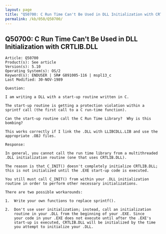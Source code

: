```yaml
---
layout: page
title: "Q50700: C Run Time Can't Be Used in DLL Initialization with CRTLIB.DLL"
permalink: /kb/050/Q50700/
---
```


## Q50700: C Run Time Can't Be Used in DLL Initialization with CRTLIB.DLL

	Article: Q50700
	Product(s): See article
	Version(s): 5.10
	Operating System(s): OS/2
	Keyword(s): ENDUSER | SR# G891005-116 | mspl13_c
	Last Modified: 30-NOV-1989
	
	Question:
	
	I am writing a DLL with a start-up routine written in C.
	
	The start-up routine is getting a protection violation within a
	sprintf call (the first call to a C run-time function).
	
	Can the start-up routine call the C Run Time Library?  Why is this
	bombing?
	
	This works correctly if I link the .DLL with LLIBCDLL.LIB and use the
	appropriate .OBJ files.
	
	Response:
	
	In general, you cannot call the run time library from a multithreaded
	.DLL initialization routine (one that uses CRTLIB.DLL).
	
	The reason is that C_INIT() doesn't completely initialize CRTLIB.DLL;
	this is not initialized until the .EXE start-up code is executed.
	
	You still must call C_INIT() from within your .DLL initialization
	routine in order to perform other necessary initializations.
	
	There are two possible workarounds:
	
	1.  Write your own functions to replace sprintf().
	
	2.  Don't use user initialization; instead, call an initialization
	    routine in your .DLL from the beginning of your .EXE. Since
	    your code in your .EXE does not execute until after the .EXE's
	    start-up is executed, CRTLIB.DLL will be initialized by the time
	    you attempt to initialize your .DLL.
